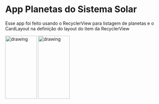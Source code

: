 # App Planetas do Sistema Solar
Esse app foi feito usando o RecyclerView para listagem de planetas e o CardLayout na definição do layout do item da RecyclerView

<img src="https://user-images.githubusercontent.com/63004038/113593730-2128df00-960d-11eb-86bb-967ad5e52cad.jpg" alt="drawing" height="200" width="100"/>
<img src="https://user-images.githubusercontent.com/63004038/113593732-225a0c00-960d-11eb-8286-63a73b558916.jpg" alt="drawing" height="200" width="100"/>
